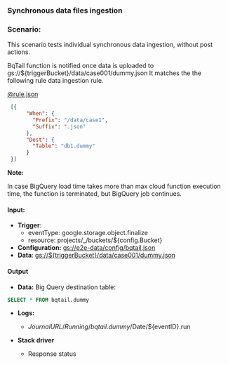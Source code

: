 ### Synchronous data files ingestion

### Scenario:

This scenario tests individual synchronous data ingestion, without post actions.

BqTail function is notified once data is uploaded to gs://${triggerBucket}/data/case001/dummy.json
It matches the the following rule data ingestion rule.


[@rule.json](rule.json)
```json
 [{
      "When": {
        "Prefix": "/data/case1",
        "Suffix": ".json"
      },
      "Dest": {
        "Table": "db1.dummy"
      }
 }]
```



**Note:**

In case BigQuery load time takes more than max cloud function execution time, the function is terminated, but BigQuery job continues.


#### Input:

* **Trigger**:
    - eventType: google.storage.object.finalize
    - resource: projects/_/buckets/${config.Bucket}
* **Configuration:** [gs://e2e-data/config/bqtail.json](../../../config/bqtail.json)
* **Data**: [gs://${triggerBucket}/data/case001/dummy.json](data/trigger/dummy.json)


#### Output

* **Data:**
Big Query destination table:

```sql
SELECT * FROM bqtail.dummy
```
 
* **Logs:** 
  - ${JournalURL}/Running/bqtail.dummy/$Date/${eventID}.run
    
* **Stack driver**
  - Response status